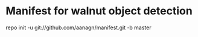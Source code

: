 # Manifest for walnut object detection

repo init -u git://github.com/aanagn/manifest.git -b master

